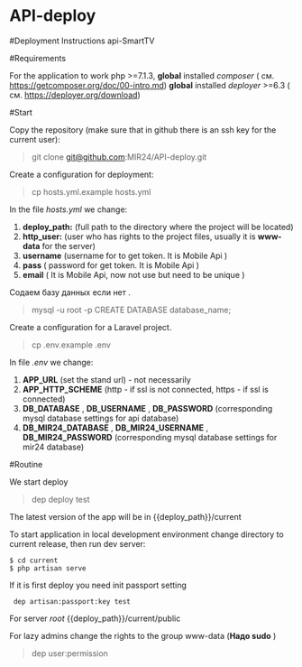 # API-deploy

#Deployment Instructions api-SmartTV

#Requirements

For the application to work php >=7.1.3, **global** installed *composer* ( см. https://getcomposer.org/doc/00-intro.md)
**global** installed   *deployer* >=6.3 ( см.  https://deployer.org/download)


#Start

Copy the repository (make sure that in github there is an ssh key for the current user):

>git clone git@github.com:MIR24/API-deploy.git

Create a configuration for deployment:

> cp hosts.yml.example  hosts.yml

In the file *hosts.yml* we change:
1. **deploy_path:** (full path to the directory where the project will be located)
2. **http_user:** (user who has rights to the project files, usually it is **www-data** for the server)
3. **username** (username for to get token. It is Mobile Api )
4. **pass** ( password for get token. It is  Mobile Api )
5. **email** ( It is  Mobile Api, now not use but need to be unique )

Содаем базу данных если нет .
> mysql -u root -p
> CREATE DATABASE database_name;

Create a configuration for a Laravel project.

> cp .env.example .env

In file *.env* we change:

1. **APP_URL** (set the stand url) - not necessarily
2. **APP_HTTP_SCHEME** (http - if ssl is not connected, https - if ssl is connected)
3. **DB_DATABASE** , **DB_USERNAME** , **DB_PASSWORD** (corresponding mysql database settings for api database)
4. **DB_MIR24_DATABASE** , **DB_MIR24_USERNAME** , **DB_MIR24_PASSWORD** (corresponding mysql database settings for mir24 database)


#Routine

We start deploy

>dep deploy test 

The latest version of the app will be in {{deploy_path}}/current

To start application in local development environment change directory to current release, then run dev server:
```
$ cd current
$ php artisan serve
```

If it is first deploy you need init passport setting

```
 dep artisan:passport:key test
```


For server *root* {{deploy_path}}/current/public

For lazy admins change the rights to the group www-data (**Надо sudo** )

>dep user:permission
